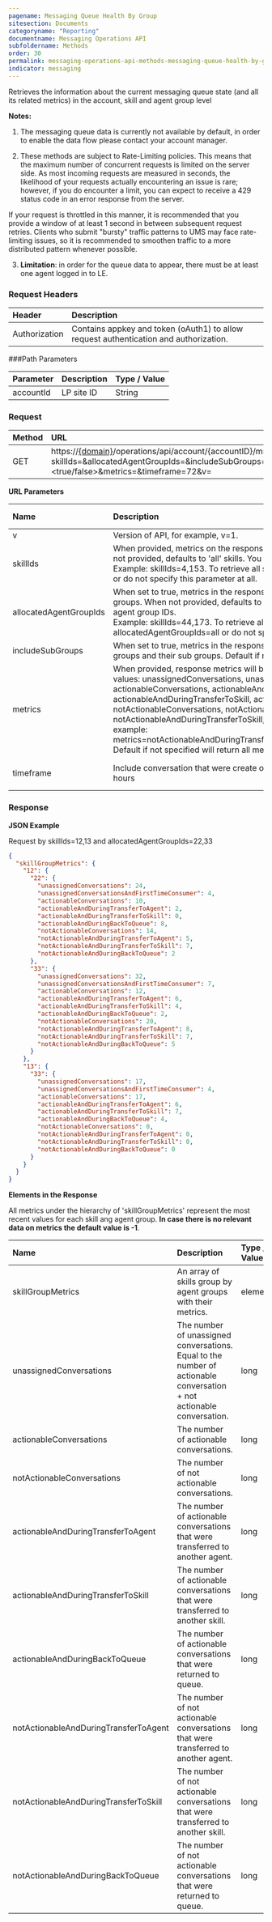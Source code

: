 ```yaml
---
pagename: Messaging Queue Health By Group
sitesection: Documents
categoryname: "Reporting"
documentname: Messaging Operations API
subfoldername: Methods
order: 30
permalink: messaging-operations-api-methods-messaging-queue-health-by-group.html
indicator: messaging
---
```


Retrieves the information about the current messaging queue state (and all its related metrics) in the account, skill and agent group level

**Notes:**

1. The messaging queue data is currently not available by default, in order to enable the data flow please contact your account manager.

2. These methods are subject to Rate-Limiting policies. This means that the maximum number of concurrent requests is limited on the server side. As most incoming requests are measured in seconds, the likelihood of your requests actually encountering an issue is rare; however, if you do encounter a limit, you can expect to receive a 429 status code in an error response from the server.

If your request is throttled in this manner, it is recommended that you provide a window of at least 1 second in between subsequent request retries. Clients who submit "bursty" traffic patterns to UMS may face rate-limiting issues, so it is recommended to smoothen traffic to a more distributed pattern whenever possible.

3. **Limitation**: in order for the queue data to appear, there must be at least one agent logged in to LE.

### Request Headers

| Header | Description |
| :------ | :------------- |
| Authorization | Contains appkey and token (oAuth1) to allow request authentication and authorization. |

###Path Parameters

| Parameter | Description | Type / Value |
| :---------- | :------------- | :-------------- |
| accountId | LP site ID | String  |

### Request

| Method | URL |
| :------- | :------ |
| GET | https://[{domain}](/agent-domain-domain-api.html)/operations/api/account/{accountID}/msgqueuehealthbygroup/current/?skillIds=<skillIDs>&allocatedAgentGroupIds=<agentGroupIDs>&includeSubGroups=<true/false>&metrics=<metrics>&timeframe=72&v=<version> |

**URL Parameters**

| Name      |  Description | Type / Value | Required |
| :-----    | :--------------- | :-------------- | :--- |
| v | Version of API, for example, v=1. | numeric | required |
| skillIds | When provided, metrics on the response will be grouped by the requested skills. When not provided, defaults to 'all' skills. You can provide one or more skillIDs. <br> Example: skillIds=4,153. To retrieve all skills active for the time period, use skillIds=all or do not specify this parameter at all. | numeric, comma separated | optional |
| allocatedAgentGroupIds | When set to true, metrics in the response will be grouped by the requested agent groups.  When not provided, defaults to 'all' agent groups.You can provide one or more agent group IDs. <br> Example: skillIds=44,173. To retrieve all agent groups active for the time period, use allocatedAgentGroupIds=all or do not specify this parameter at all.|  numeric, comma separated | optional |
| includeSubGroups | When set to true, metrics in the response will be calculated according to the agent groups and their sub groups. Default if not specified is false| boolean | optional |
| metrics | When provided, response metrics will be filtered only by the requested metric. Possible values: unassignedConversations, unassignedConversationsAndFirstTimeConsumer, actionableConversations, actionableAndDuringTransferToAgent, actionableAndDuringTransferToSkill, actionableAndDuringBackToQueue, notActionableConversations, notActionableAndDuringTransferToAgent, notActionableAndDuringTransferToSkill, notActionableAndDuringBackToQueue. example: metrics=notActionableAndDuringTransferToSkill,notActionableAndDuringBackToQueue. Default if not specified will return all metrics. | string, comma separated | optional |
| timeframe | Include conversation that were create or updated in the given timeframe. Time is in hours | string| optional, default is 24 hours |

### Response

**JSON Example**

Request by skillIds=12,13 and allocatedAgentGroupIds=22,33

```json
{
  "skillGroupMetrics": {
    "12": {
      "22": {
        "unassignedConversations": 24,
        "unassignedConversationsAndFirstTimeConsumer": 4,
        "actionableConversations": 10,
        "actionableAndDuringTransferToAgent": 2,
        "actionableAndDuringTransferToSkill": 0,
        "actionableAndDuringBackToQueue": 8,
        "notActionableConversations": 14,
        "notActionableAndDuringTransferToAgent": 5,
        "notActionableAndDuringTransferToSkill": 7,
        "notActionableAndDuringBackToQueue": 2
      },
      "33": {
        "unassignedConversations": 32,
        "unassignedConversationsAndFirstTimeConsumer": 7,
        "actionableConversations": 12,
        "actionableAndDuringTransferToAgent": 6,
        "actionableAndDuringTransferToSkill": 4,
        "actionableAndDuringBackToQueue": 2,
        "notActionableConversations": 20,
        "notActionableAndDuringTransferToAgent": 8,
        "notActionableAndDuringTransferToSkill": 7,
        "notActionableAndDuringBackToQueue": 5
      }
    },
    "13": {
      "33": {
        "unassignedConversations": 17,
        "unassignedConversationsAndFirstTimeConsumer": 4,
        "actionableConversations": 17,
        "actionableAndDuringTransferToAgent": 6,
        "actionableAndDuringTransferToSkill": 7,
        "actionableAndDuringBackToQueue": 4,
        "notActionableConversations": 0,
        "notActionableAndDuringTransferToAgent": 0,
        "notActionableAndDuringTransferToSkill": 0,
        "notActionableAndDuringBackToQueue": 0
      }
    }
  }
}
```

**Elements in the Response**

<div class="attn-note">All metrics under the hierarchy of 'skillGroupMetrics' represent the most recent values for each skill ang agent group. <b>In case there is no relevant data on metrics the default value is -1</b>.</div>

| Name |  Description | Type / Value |
| :------ | :------------- | :------------- |
| skillGroupMetrics | An array of skills group by agent groups with their metrics. | element |
| unassignedConversations | The number of unassigned conversations. <br> Equal to the number of actionable conversation + not actionable conversation. |long|
| actionableConversations | The number of actionable conversations. |long|
| notActionableConversations | The number of not actionable conversations. |long|
| actionableAndDuringTransferToAgent | The number of actionable conversations that were transferred to another agent. |long|
| actionableAndDuringTransferToSkill | The number of actionable conversations that were transferred to another skill. |long|
| actionableAndDuringBackToQueue | The number of actionable conversations that were returned to queue. |long|
| notActionableAndDuringTransferToAgent | The number of not actionable conversations that were transferred to another agent. |long|
| notActionableAndDuringTransferToSkill | The number of not actionable conversations that were transferred to another skill. |long|
| notActionableAndDuringBackToQueue | The number of not actionable conversations that were returned to queue. |long|